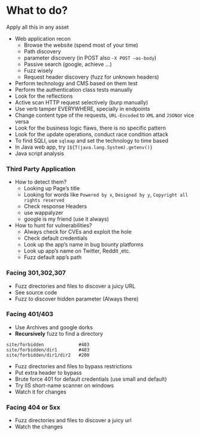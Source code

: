 # What to do?

Apply all this in any asset

- Web application recon
    - Browse the website (spend most of your time)
    - Path discovery
    - parameter discovery (in POST also `-X POST —as-body`)
    - Passive search (google, achieve …)
    - Fuzz wisely
    - Request header discovery (fuzz for unknown headers)
- Perform technology and CMS based on them test
- Perform the authentication class tests manually
- Look for the reflections
- Active scan HTTP request selectively (burp manually)
- Use verb tamper EVERYWHERE, specially in endpoints
- Change content type of the requests, `URL-Encoded` to `XML` and `JSON`or vice versa
- Look for the business logic flaws, there is no specific pattern
- Look for the update operations, conduct race condition attack
- To find SQLI, use `sqlmap` and set the technology to time based
- In Java web app, try `1${T(java.lang.System).getenv()}`
- Java script analysis

### Third Party Application

- How to detect them?
    - Looking up Page’s title
    - Looking for words like `Powered by x`, `Designed by y`, `Copyright all rights reserved`
    - Check response Headers
    - use wappalyzer
    - google is my friend (use it always)
- How to hunt for vulnerabilities?
    - Always check for CVEs and exploit the hole
    - Check default credentials
    - Look up the app’s name in bug bounty platforms
    - Look up app’s name on Twitter, Reddit ,etc.
    - Fuzz default app’s path

### Facing 301,302,307

- Fuzz directories and files to discover a juicy URL
- See source code
- Fuzz to discover hidden parameter (Always there)

### Facing 401/403

- Use Archives and google dorks
- **Recursively** fuzz to find a directory

```
site/forbidden             #403
site/forbidden/dir1        #403
site/forbidden/dir1/dir2   #200
```

- Fuzz directories and files to bypass restrictions
- Put extra header to bypass
- Brute force 401 for default credentials (use small and default)
- Try IIS short-name scanner on windows
- Watch it for changes

### Facing 404 or 5xx

- Fuzz directories and files to discover a juicy url
- Watch the changes